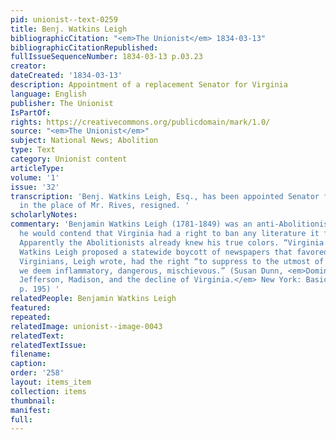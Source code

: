 ```yaml
---
pid: unionist--text-0259
title: Benj. Watkins Leigh
bibliographicCitation: "<em>The Unionist</em> 1834-03-13"
bibliographicCitationRepublished: 
fullIssueSequenceNumber: 1834-03-13 p.03.23
creator: 
dateCreated: '1834-03-13'
description: Appointment of a replacement Senator for Virginia
language: English
publisher: The Unionist
IsPartOf: 
rights: https://creativecommons.org/publicdomain/mark/1.0/
source: "<em>The Unionist</em>"
subject: National News; Abolition
type: Text
category: Unionist content
articleType: 
volume: '1'
issue: '32'
transcription: 'Benj. Watkins Leigh, Esq., has been appointed Senator from Virginia,
  in the place of Mr. Rives, resigned. '
scholarlyNotes: 
commentary: 'Benjamin Watkins Leigh (1781-1849) was an anti-Abolitionist. In 1835
  he would contend that Virginia had a right to ban any literature it found "inflammatory."
  Apparently the Abolitionists already knew his true colors. “Virginia Senator Benjamin
  Watkins Leigh proposed a statewide boycott of newspapers that favored emancipation.
  Virginians, Leigh wrote, had the right “to suppress to the utmost of our power what
  we deem inflammatory, dangerous, mischievous.” (Susan Dunn, <em>Dominion of Memories:
  Jefferson, Madison, and the decline of Virginia.</em> New York: Basic Books, 2007,
  p. 195) '
relatedPeople: Benjamin Watkins Leigh
featured: 
repeated: 
relatedImage: unionist--image-0043
relatedText: 
relatedTextIssue: 
filename: 
caption: 
order: '258'
layout: items_item
collection: items
thumbnail: 
manifest: 
full: 
---
```

